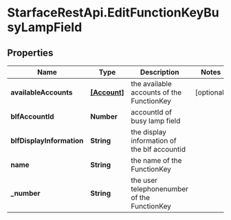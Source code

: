 # StarfaceRestApi.EditFunctionKeyBusyLampField

## Properties
Name | Type | Description | Notes
------------ | ------------- | ------------- | -------------
**availableAccounts** | [**[Account]**](Account.md) | the available accounts of the FunctionKey | [optional] 
**blfAccountId** | **Number** | accountId of busy lamp field | 
**blfDisplayInformation** | **String** | the display information of the blf accountid | 
**name** | **String** | the name of the FunctionKey | 
**_number** | **String** | the user telephonenumber of the FunctionKey | 



